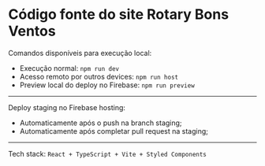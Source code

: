 # Código fonte do site Rotary Bons Ventos

Comandos disponíveis para execução local:
- Execução normal: `npm run dev`
- Acesso remoto por outros devices: `npm run host`
- Preview local do deploy no Firebase: `npm run preview`
---

Deploy staging no Firebase hosting:
- Automaticamente após o push na branch staging;
- Automaticamente após completar pull request na staging;
---

Tech stack: `React + TypeScript + Vite + Styled Components`
